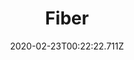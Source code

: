---
templateKey: blog-post
featuredpost: false
date: 2020-02-23T00:22:22.711Z
featuredimage: /img/Fiber.png
title: Fiber
description: Fiber
type: resource
sellPrice: 1
tags:
  - resource
---